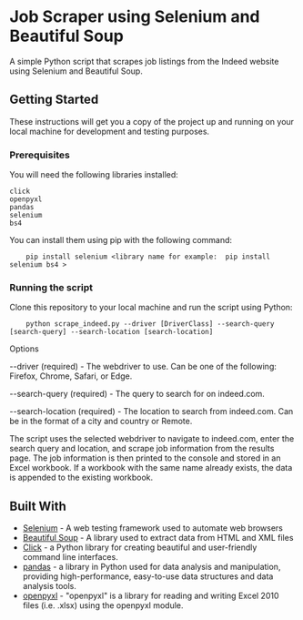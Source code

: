# Job Scraper using Selenium and Beautiful Soup

A simple Python script that scrapes job listings from the Indeed website using Selenium and Beautiful Soup.

## Getting Started

These instructions will get you a copy of the project up and running on your local machine for development and testing purposes.

### Prerequisites

You will need the following libraries installed:

    click
    openpyxl
    pandas
    selenium
    bs4

You can install them using pip with the following command:

        pip install selenium <library name for example:  pip install selenium bs4 >
        
### Running the script

Clone this repository to your local machine and run the script using Python:

        python scrape_indeed.py --driver [DriverClass] --search-query [search-query] --search-location [search-location]

Options

--driver (required) - The webdriver to use. Can be one of the following: Firefox, Chrome, Safari, or Edge.

--search-query (required) - The query to search for on indeed.com.

--search-location (required) - The location to search from indeed.com. Can be in the format of a city and country or Remote.

The script uses the selected webdriver to navigate to indeed.com, enter the search query and location, and scrape job information from the results page. The job information is then printed to the console and stored in an Excel workbook. If a workbook with the same name already exists, the data is appended to the existing workbook.

## Built With

- [Selenium](https://selenium-python.readthedocs.io/) - A web testing framework used to automate web browsers
- [Beautiful Soup](https://www.crummy.com/software/BeautifulSoup/bs4/doc/) - A library used to extract data from HTML and XML files
- [Click](https://click.palletsprojects.com/en/7.x/) - a Python library for creating beautiful and user-friendly command line interfaces.
- [pandas](https://pandas.pydata.org/) - a library in Python used for data analysis and manipulation, providing high-performance, easy-to-use data structures and data analysis tools.
- [openpyxl](https://openpyxl.readthedocs.io/en/stable/) - "openpyxl" is a library for reading and writing Excel 2010 files (i.e. .xlsx) using the openpyxl module.

